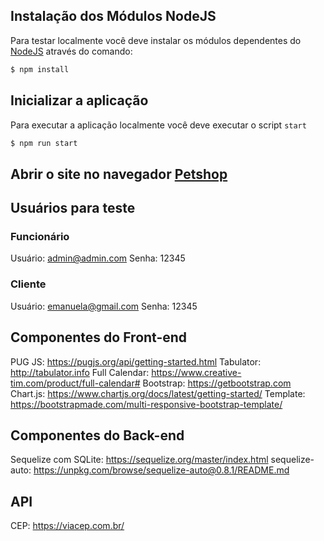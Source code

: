 ## Instalação dos Módulos NodeJS
Para testar localmente você deve instalar os módulos dependentes do [NodeJS](https://www.npmjs.com/package/node-modules) através do comando:
```bash
$ npm install
```

## Inicializar a aplicação
Para executar a aplicação localmente você deve executar o script `start`
```bash
$ npm run start
```

## Abrir o site no navegador [Petshop](http://localhost:3000)

## Usuários para teste
### Funcionário
Usuário: admin@admin.com
Senha: 12345
### Cliente
Usuário: emanuela@gmail.com
Senha: 12345

## Componentes do Front-end

PUG JS: https://pugjs.org/api/getting-started.html
Tabulator: http://tabulator.info
Full Calendar: https://www.creative-tim.com/product/full-calendar#
Bootstrap: https://getbootstrap.com
Chart.js: https://www.chartjs.org/docs/latest/getting-started/
Template: https://bootstrapmade.com/multi-responsive-bootstrap-template/

## Componentes do Back-end

Sequelize com SQLite: https://sequelize.org/master/index.html
sequelize-auto: https://unpkg.com/browse/sequelize-auto@0.8.1/README.md

## API
CEP: https://viacep.com.br/